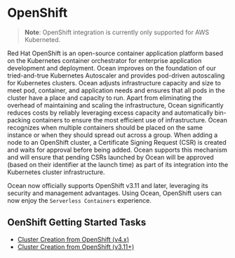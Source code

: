 # OpenShift

>**Note**: OpenShift integration is currently only supported for AWS Kuberneted.

Red Hat OpenShift is an open-source container application platform based on the Kubernetes container orchestrator for enterprise application development and deployment.
Ocean improves on the foundation of our tried-and-true Kubernetes Autoscaler and provides pod-driven autoscaling for Kubernetes clusters. Ocean adjusts infrastructure capacity and size to meet pod, container, and application needs and ensures that all pods in the cluster have a place and capacity to run. Apart from eliminating the overhead of maintaining and scaling the infrastructure, Ocean significantly reduces costs by reliably leveraging excess capacity and automatically bin-packing containers to ensure the most efficient use of infrastructure. Ocean recognizes when multiple containers should be placed on the same instance or when they should spread out across a group.
When adding a node to an OpenShift cluster, a Certificate Signing Request (CSR) is created and waits for approval before being added. Ocean supports this mechanism and will ensure that pending CSRs launched by Ocean will be approved (based on their identifier at the launch time) as part of its integration into the Kubernetes cluster infrastructure.

Ocean now officially supports OpenShift v3.11 and later, leveraging its security and management advantages. Using Ocean, OpenShift users can now enjoy the `Serverless Containers` experience.

## OenShift Getting Started Tasks

- [Cluster Creation from OpenShift (v4.x)](ocean/tools-and-integrations/openshift/create-cluster-v4x)
- [Cluster Creation from OpenShift (v3.11+)](ocean/tools-and-integrations/openshift/create-cluster-v311)
